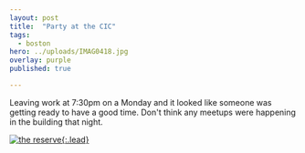 ```yaml
---
layout: post
title:  "Party at the CIC"
tags:
  - boston
hero: ../uploads/IMAG0418.jpg
overlay: purple
published: true

---
```


Leaving work at 7:30pm on a Monday and it looked like someone was getting ready to have a good time. Don't think any meetups were happening in the building that night.

[![the reserve](../uploads/IMAG0418.jpg){:.lead}](../uploads/IMAG0418.jpg)